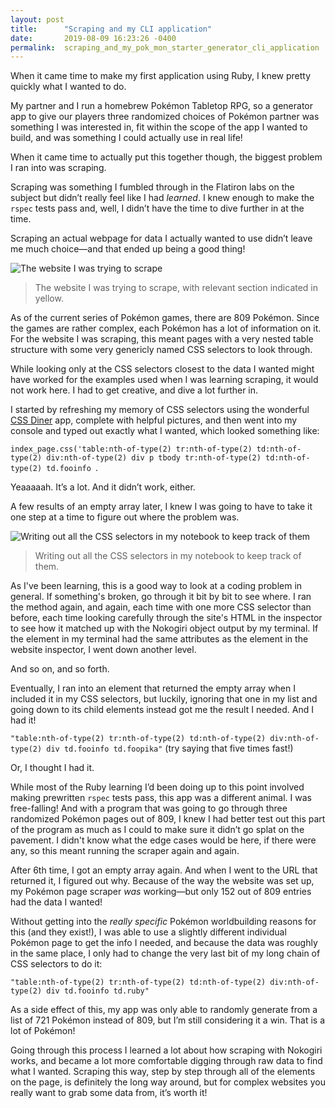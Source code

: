 ```yaml
---
layout: post
title:      "Scraping and my CLI application"
date:       2019-08-09 16:23:26 -0400
permalink:  scraping_and_my_pok_mon_starter_generator_cli_application
---
```


When it came time to make my first application using Ruby, I knew pretty quickly what I wanted  to do. 

My partner and I run a homebrew Pokémon Tabletop RPG, so a generator app to give our players three randomized choices of Pokémon partner was something I was interested in, fit within the scope of the app I wanted to build, and was something I could actually use in real life! 

When it came time to actually put this together though, the biggest problem I ran into was scraping.

Scraping was something I fumbled through in the Flatiron labs on the subject but didn’t really feel like I had *learned*. I knew enough to make the `rspec` tests pass and, well, I didn’t have the time to dive further in at the time. 

Scraping an actual webpage for data I actually wanted to use didn’t leave me much choice—and that ended up being a good thing!

![The website I was trying to scrape](https://lh3.googleusercontent.com/ijCWyixm3yGpPqz7I7980oHcbCzQCr-PAc1WrP4roJPo-Xby8aQj5rVjN2gmQbZdpO-5UhfblaPjIlFBhrW547QNwU7Z6AcwNfa6wC85Lj2J2gmTTZO4pcfL3n9TaV7JtJmNYdgV-w=w2400)
>The website I was trying to scrape, with relevant section indicated in yellow.

As of the current series of Pokémon games, there are 809 Pokémon. Since the games are rather complex, each Pokémon has a lot of information on it. For the website I was scraping, this meant pages with a very nested table structure with some very genericly named CSS selectors to look through. 

While looking only at the CSS selectors closest to the data I wanted might have worked for the examples used when I was learning scraping, it would not work here. I had to get creative, and dive a lot further in. 

I started by refreshing my memory of CSS selectors using the wonderful [CSS Diner](http://flukeout.github.io/) app, complete with helpful pictures, and then went into my console and typed out exactly what I wanted, which looked something like: 

`index_page.css('table:nth-of-type(2) tr:nth-of-type(2) td:nth-of-type(2) div:nth-of-type(2) div p tbody tr:nth-of-type(2) td:nth-of-type(2) td.fooinfo `.

Yeaaaaah. It’s a lot. And it didn’t work, either. 

A few results of an empty array later, I knew I was going to have to take it one step at a time to figure out where the problem was. 

![Writing out all the CSS selectors in my notebook to keep track of them](https://lh3.googleusercontent.com/U1WdvGk0GxAf3o8nUr_EwhwdXDO-jB9AcYslUcLg6RstaEIxI156w79li6b6ogPx9p8HrSUJ2lB6a9CB9dFR-k_aVns449zR8K_aw3B05o3aVKgb3BP8lyj5ltba0OrOHay3EnTFpA=w2400)
> Writing out all the CSS selectors in my notebook to keep track of them.

As I've been learning, this is a good way to look at a coding problem in general. If something's broken, go through it bit by bit to see where. I ran the method again, and again, each time with one more CSS selector than before, each time looking carefully through the site's HTML in the inspector to see how it matched up with the Nokogiri object output by my terminal. If the element in my terminal had the same attributes as the element in the website inspector, I went down another level. 

And so on, and so forth. 

Eventually, I ran into an element that returned the empty array when I included it in my CSS selectors, but luckily, ignoring that one in my list and going down to its child elements instead got me the result I needed. And I had it! 

`"table:nth-of-type(2) tr:nth-of-type(2) td:nth-of-type(2) div:nth-of-type(2) div td.fooinfo td.foopika"` (try saying that five times fast!)

Or, I thought I had it. 

While most of the Ruby learning I’d been doing up to this point involved making prewritten `rspec` tests pass, this app was a different animal. I was free-falling! And with a program that was going to go through three randomized Pokémon pages out of 809, I knew I had better test out this part of the program as much as I could to make sure it didn’t go splat on the pavement. I didn't know what the edge cases would be here, if there were any, so this meant running the scraper again and again. 

After 6th time, I got an empty array again. And when I went to the URL that returned it, I figured out why. Because of the way the website was set up, my Pokémon page scraper *was* working—but only 152 out of 809 entries had the data I wanted! 

Without getting into the *really specific* Pokémon worldbuilding reasons for this (and they exist!), I was able to use a slightly different individual Pokémon page to get the info I needed, and because the data was roughly in the same place, I only had to change the very last bit of my long chain of CSS selectors to do it:

`"table:nth-of-type(2) tr:nth-of-type(2) td:nth-of-type(2) div:nth-of-type(2) div td.fooinfo td.ruby"`

As a side effect of this, my app was only able to randomly generate from a list of 721 Pokémon instead of 809, but I’m still considering it a win. That is a lot of Pokémon! 

Going through this process I learned a lot about how scraping with Nokogiri works, and became a lot more comfortable digging through raw data to find what I wanted. Scraping this way, step by step through all of the elements on the page, is definitely the long way around, but for complex websites you really want to grab some data from, it’s worth it! 
